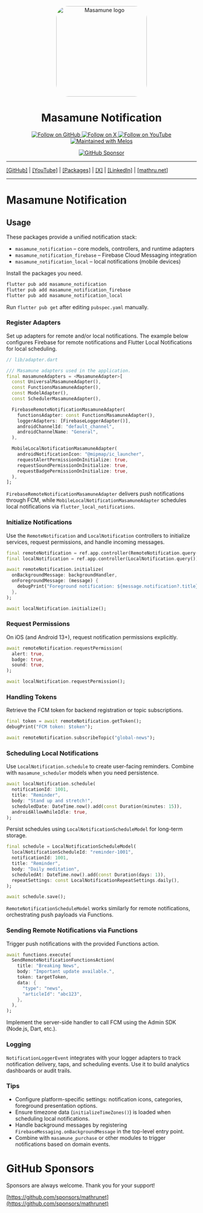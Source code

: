 <p align="center">
  <a href="https://mathru.net">
    <img width="240px" src="https://raw.githubusercontent.com/mathrunet/flutter_masamune/master/.github/images/icon.png" alt="Masamune logo" style="border-radius: 32px"s><br/>
  </a>
  <h1 align="center">Masamune Notification</h1>
</p>

<p align="center">
  <a href="https://github.com/mathrunet">
    <img src="https://img.shields.io/static/v1?label=GitHub&message=Follow&logo=GitHub&color=333333&link=https://github.com/mathrunet" alt="Follow on GitHub" />
  </a>
  <a href="https://x.com/mathru">
    <img src="https://img.shields.io/static/v1?label=@mathru&message=Follow&logo=X&color=0F1419&link=https://x.com/mathru" alt="Follow on X" />
  </a>
  <a href="https://www.youtube.com/c/mathrunetchannel">
    <img src="https://img.shields.io/static/v1?label=YouTube&message=Follow&logo=YouTube&color=FF0000&link=https://www.youtube.com/c/mathrunetchannel" alt="Follow on YouTube" />
  </a>
  <a href="https://github.com/invertase/melos">
    <img src="https://img.shields.io/static/v1?label=maintained%20with&message=melos&color=FF1493&link=https://github.com/invertase/melos" alt="Maintained with Melos" />
  </a>
</p>

<p align="center">
  <a href="https://github.com/sponsors/mathrunet"><img src="https://img.shields.io/static/v1?label=Sponsor&message=%E2%9D%A4&logo=GitHub&color=ff69b4&link=https://github.com/sponsors/mathrunet" alt="GitHub Sponsor" /></a>
</p>

---

[[GitHub]](https://github.com/mathrunet) | [[YouTube]](https://www.youtube.com/c/mathrunetchannel) | [[Packages]](https://pub.dev/publishers/mathru.net/packages) | [[X]](https://x.com/mathru) | [[LinkedIn]](https://www.linkedin.com/in/mathrunet/) | [[mathru.net]](https://mathru.net)

---

# Masamune Notification

## Usage

These packages provide a unified notification stack:

- `masamune_notification` – core models, controllers, and runtime adapters
- `masamune_notification_firebase` – Firebase Cloud Messaging integration
- `masamune_notification_local` – local notifications (mobile devices)

Install the packages you need.

```bash
flutter pub add masamune_notification
flutter pub add masamune_notification_firebase
flutter pub add masamune_notification_local
```

Run `flutter pub get` after editing `pubspec.yaml` manually.

### Register Adapters

Set up adapters for remote and/or local notifications. The example below configures Firebase for remote notifications and Flutter Local Notifications for local scheduling.

```dart
// lib/adapter.dart

/// Masamune adapters used in the application.
final masamuneAdapters = <MasamuneAdapter>[
  const UniversalMasamuneAdapter(),
  const FunctionsMasamuneAdapter(),
  const ModelAdapter(),
  const SchedulerMasamuneAdapter(),

  FirebaseRemoteNotificationMasamuneAdapter(
    functionsAdapter: const FunctionsMasamuneAdapter(),
    loggerAdapters: [FirebaseLoggerAdapter()],
    androidChannelId: "default_channel",
    androidChannelName: "General",
  ),

  MobileLocalNotificationMasamuneAdapter(
    androidNotificationIcon: "@mipmap/ic_launcher",
    requestAlertPermissionOnInitialize: true,
    requestSoundPermissionOnInitialize: true,
    requestBadgePermissionOnInitialize: true,
  ),
];
```

`FirebaseRemoteNotificationMasamuneAdapter` delivers push notifications through FCM, while `MobileLocalNotificationMasamuneAdapter` schedules local notifications via `flutter_local_notifications`.

### Initialize Notifications

Use the `RemoteNotification` and `LocalNotification` controllers to initialize services, request permissions, and handle incoming messages.

```dart
final remoteNotification = ref.app.controller(RemoteNotification.query());
final localNotification = ref.app.controller(LocalNotification.query());

await remoteNotification.initialize(
  onBackgroundMessage: backgroundHandler,
  onForegroundMessage: (message) {
    debugPrint("Foreground notification: ${message.notification?.title}");
  },
);

await localNotification.initialize();
```

### Request Permissions

On iOS (and Android 13+), request notification permissions explicitly.

```dart
await remoteNotification.requestPermission(
  alert: true,
  badge: true,
  sound: true,
);

await localNotification.requestPermission();
```

### Handling Tokens

Retrieve the FCM token for backend registration or topic subscriptions.

```dart
final token = await remoteNotification.getToken();
debugPrint("FCM token: $token");

await remoteNotification.subscribeTopic("global-news");
```

### Scheduling Local Notifications

Use `LocalNotification.schedule` to create user-facing reminders. Combine with `masamune_scheduler` models when you need persistence.

```dart
await localNotification.schedule(
  notificationId: 1001,
  title: "Reminder",
  body: "Stand up and stretch!",
  scheduledDate: DateTime.now().add(const Duration(minutes: 15)),
  androidAllowWhileIdle: true,
);
```

Persist schedules using `LocalNotificationScheduleModel` for long-term storage.

```dart
final schedule = LocalNotificationScheduleModel(
  localNotificationScheduleId: "reminder-1001",
  notificationId: 1001,
  title: "Reminder",
  body: "Daily meditation",
  scheduledAt: DateTime.now().add(const Duration(days: 1)),
  repeatSettings: const LocalNotificationRepeatSettings.daily(),
);

await schedule.save();
```

`RemoteNotificationScheduleModel` works similarly for remote notifications, orchestrating push payloads via Functions.

### Sending Remote Notifications via Functions

Trigger push notifications with the provided Functions action.

```dart
await functions.execute(
  SendRemoteNotificationFunctionsAction(
    title: "Breaking News",
    body: "Important update available.",
    token: targetToken,
    data: {
      "type": "news",
      "articleId": "abc123",
    },
  ),
);
```

Implement the server-side handler to call FCM using the Admin SDK (Node.js, Dart, etc.).

### Logging

`NotificationLoggerEvent` integrates with your logger adapters to track notification delivery, taps, and scheduling events. Use it to build analytics dashboards or audit trails.

### Tips

- Configure platform-specific settings: notification icons, categories, foreground presentation options.
- Ensure timezone data (`initializeTimeZones()`) is loaded when scheduling local notifications.
- Handle background messages by registering `FirebaseMessaging.onBackgroundMessage` in the top-level entry point.
- Combine with `masamune_purchase` or other modules to trigger notifications based on domain events.

# GitHub Sponsors

Sponsors are always welcome. Thank you for your support!

[https://github.com/sponsors/mathrunet](https://github.com/sponsors/mathrunet)